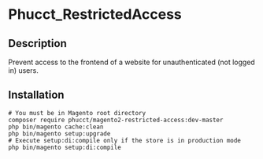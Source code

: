 # Phucct_RestrictedAccess


## Description
Prevent access to the frontend of a website for unauthenticated (not logged in) users.

## Installation

```shell
# You must be in Magento root directory
composer require phucct/magento2-restricted-access:dev-master
php bin/magento cache:clean
php bin/magento setup:upgrade
# Execute setup:di:compile only if the store is in production mode
php bin/magento setup:di:compile